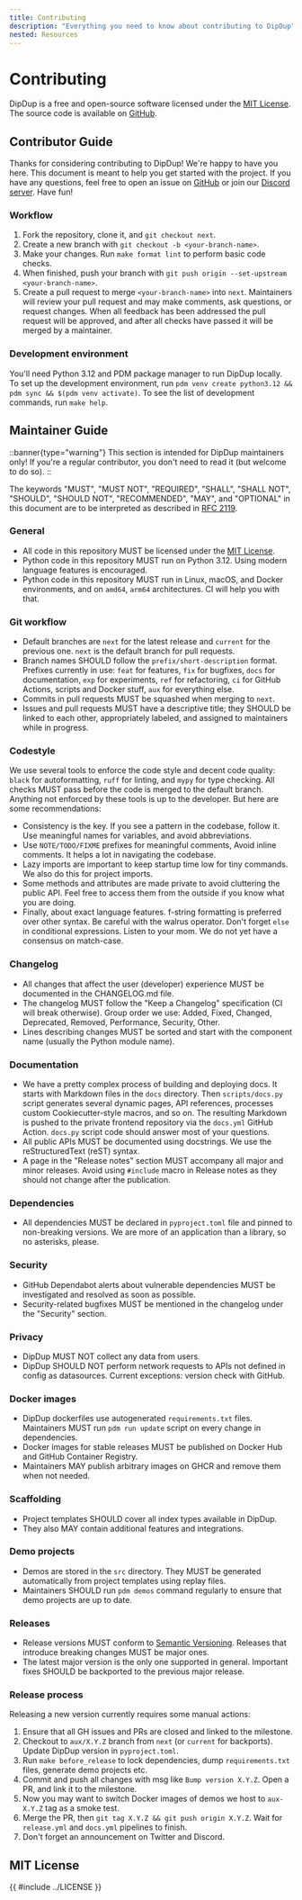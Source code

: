 ```yaml
---
title: Contributing
description: "Everything you need to know about contributing to DipDup"
nested: Resources
---
```


# Contributing

DipDup is a free and open-source software licensed under the [MIT License](#mit-license). The source code is available on [GitHub](https://github.com/dipdup-io/dipdup).

## Contributor Guide

Thanks for considering contributing to DipDup! We're happy to have you here. This document is meant to help you get started with the project. If you have any questions, feel free to open an issue on [GitHub](https://github.com/dipdup-io/dipdup/issues/new/choose) or join our [Discord server](https://discord.gg/aG8XKuwsQd). Have fun!

### Workflow

1. Fork the repository, clone it, and `git checkout next`.
2. Create a new branch with `git checkout -b <your-branch-name>`.
3. Make your changes. Run `make format lint` to perform basic code checks.
4. When finished, push your branch with `git push origin --set-upstream <your-branch-name>`.
5. Create a pull request to merge `<your-branch-name>` into `next`. Maintainers will review your pull request and may make comments, ask questions, or request changes. When all feedback has been addressed the pull request will be approved, and after all checks have passed it will be merged by a maintainer.

### Development environment

You'll need Python 3.12 and PDM package manager to run DipDup locally. To set up the development environment, run `pdm venv create python3.12 && pdm sync && $(pdm venv activate)`. To see the list of development commands, run `make help`.

## Maintainer Guide

::banner{type="warning"}
This section is intended for DipDup maintainers only! If you're a regular contributor, you don't need to read it (but welcome to do so).
::

The keywords "MUST", "MUST NOT", "REQUIRED", "SHALL", "SHALL NOT", "SHOULD", "SHOULD NOT", "RECOMMENDED", "MAY", and "OPTIONAL" in this document are to be interpreted as described in [RFC 2119](https://www.ietf.org/rfc/rfc2119.txt).

### General

- All code in this repository MUST be licensed under the [MIT License](#mit-license).
- Python code in this repository MUST run on Python 3.12. Using modern language features is encouraged.
- Python code in this repository MUST run in Linux, macOS, and Docker environments, and on `amd64`, `arm64` architectures. CI will help you with that.

### Git workflow

- Default branches are `next` for the latest release and `current` for the previous one. `next` is the default branch for pull requests.
- Branch names SHOULD follow the `prefix/short-description` format. Prefixes currently in use: `feat` for features, `fix` for bugfixes, `docs` for documentation, `exp` for experiments, `ref` for refactoring, `ci` for GitHub Actions, scripts and Docker stuff, `aux` for everything else.
- Commits in pull requests MUST be squashed when merging to `next`.
- Issues and pull requests MUST have a descriptive title; they SHOULD be linked to each other, appropriately labeled, and assigned to maintainers while in progress.

### Codestyle

We use several tools to enforce the code style and decent code quality: `black` for autoformatting, `ruff` for linting, and `mypy` for type checking. All checks MUST pass before the code is merged to the default branch. Anything not enforced by these tools is up to the developer. But here are some recommendations:

- Consistency is the key. If you see a pattern in the codebase, follow it. Use meaningful names for variables, and avoid abbreviations.
- Use `NOTE/TODO/FIXME` prefixes for meaningful comments, Avoid inline comments. It helps a lot in navigating the codebase.
- Lazy imports are important to keep startup time low for tiny commands. We also do this for project imports.
- Some methods and attributes are made private to avoid cluttering the public API. Feel free to access them from the outside if you know what you are doing.
- Finally, about exact language features. f-string formatting is preferred over other syntax. Be careful with the walrus operator. Don't forget `else` in conditional expressions. Listen to your mom. We do not yet have a consensus on match-case.

### Changelog

- All changes that affect the user (developer) experience MUST be documented in the CHANGELOG.md file.
- The changelog MUST follow the "Keep a Changelog" specification (CI will break otherwise). Group order we use: Added, Fixed, Changed, Deprecated, Removed, Performance, Security, Other.
- Lines describing changes MUST be sorted and start with the component name (usually the Python module name).

### Documentation

- We have a pretty complex process of building and deploying docs. It starts with Markdown files in the `docs` directory. Then `scripts/docs.py` script generates several dynamic pages, API references, processes custom Cookiecutter-style macros, and so on. The resulting Markdown is pushed to the private frontend repository via the `docs.yml` GitHub Action. `docs.py` script code should answer most of your questions.
- All public APIs MUST be documented using docstrings. We use the reStructuredText (reST) syntax.
- A page in the "Release notes" section MUST accompany all major and minor releases. Avoid using `#include` macro in Release notes as they should not change after the publication.

### Dependencies

- All dependencies MUST be declared in `pyproject.toml` file and pinned to non-breaking versions. We are more of an application than a library, so no asterisks, please.

### Security

- GitHub Dependabot alerts about vulnerable dependencies MUST be investigated and resolved as soon as possible.
- Security-related bugfixes MUST be mentioned in the changelog under the "Security" section.

### Privacy

- DipDup MUST NOT collect any data from users.
- DipDup SHOULD NOT perform network requests to APIs not defined in config as datasources. Current exceptions: version check with GitHub.

### Docker images

- DipDup dockerfiles use autogenerated `requirements.txt` files. Maintainers MUST run `pdm run update` script on every change in dependencies.
- Docker images for stable releases MUST be published on Docker Hub and GitHub Container Registry.
- Maintainers MAY publish arbitrary images on GHCR and remove them when not needed.

### Scaffolding

- Project templates SHOULD cover all index types available in DipDup.
- They also MAY contain additional features and integrations.

### Demo projects

- Demos are stored in the `src` directory. They MUST be generated automatically from project templates using replay files.
- Maintainers SHOULD run `pdm demos` command regularly to ensure that demo projects are up to date.

### Releases

- Release versions MUST conform to [Semantic Versioning](https://semver.org/). Releases that introduce breaking changes MUST be major ones.
- The latest major version is the only one supported in general. Important fixes SHOULD be backported to the previous major release.

### Release process

Releasing a new version currently requires some manual actions:

1. Ensure that all GH issues and PRs are closed and linked to the milestone.
2. Checkout to `aux/X.Y.Z` branch from `next` (or `current` for backports). Update DipDup version in `pyproject.toml`.
3. Run `make before_release` to lock dependencies, dump `requirements.txt` files, generate demo projects etc.
4. Commit and push all changes with msg like `Bump version X.Y.Z`. Open a PR, and link it to the milestone.
5. Now you may want to switch Docker images of demos we host to `aux-X.Y.Z` tag as a smoke test.
6. Merge the PR, then `git tag X.Y.Z && git push origin X.Y.Z`. Wait for `release.yml` and `docs.yml` pipelines to finish.
7. Don't forget an announcement on Twitter and Discord.

## MIT License

<!-- markdownlint-disable first-line-h1 -->
{{ #include ../LICENSE }}
